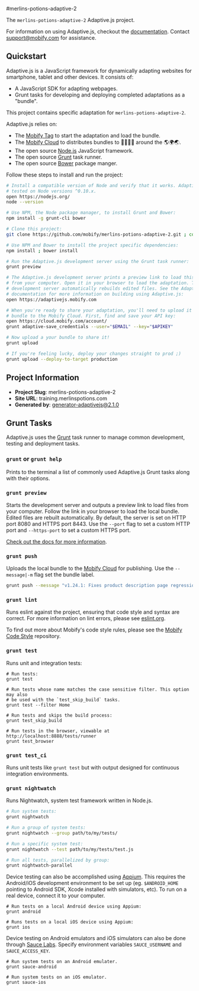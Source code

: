 #merlins-potions-adaptive-2

The `merlins-potions-adaptive-2` Adaptive.js project.

For information on using Adaptive.js, checkout the [documentation](https://cloud.mobify.com/docs/adaptivejs/).
Contact <support@mobify.com> for assistance.

## Quickstart

Adaptive.js is a JavaScript framework for dynamically adapting websites for
smartphone, tablet and other devices. It consists of:
- A JavaScript SDK for adapting webpages.
- Grunt tasks for developing and deploying completed adaptations as a "bundle".

This project contains specific adaptation for `merlins-potions-adaptive-2`.

Adaptive.js relies on:
- The [Mobify Tag](http://adaptivejs.mobify.com/) to start the adaptation and load the bundle.
- The [Mobify Cloud](http://cloud.mobify.com/) to distributes bundles to 👨👩👧👦 around the 🌎🌍🌏.
- The open source [Node.js](https://nodejs.org/en/about/) JavaScript framework.
- The open source [Grunt](http://gruntjs.com/) task runner.
- The open source [Bower](http://bower.io/) package manger.

Follow these steps to install and run the project:

```sh
# Install a compatible version of Node and verify that it works. Adaptive.js is
# tested on Node versions ^0.10.x.
open https://nodejs.org/
node --version

# Use NPM, the Node package manager, to install Grunt and Bower:
npm install -g grunt-cli bower

# Clone this project:
git clone https://github.com/mobify/merlins-potions-adaptive-2.git ; cd merlins-potions-adaptive-2

# Use NPM and Bower to install the project specific dependencies:
npm install ; bower install

# Run the Adaptive.js development server using the Grunt task runner:
grunt preview

# The Adaptive.js development server prints a preview link to load this project
# from your computer. Open it in your browser to load the adaptation. The
# development server automatically rebuilds edited files. See the Adaptive.js
# documentation for more information on building using Adaptive.js:
open https://adaptivejs.mobify.com

# When you're ready to share your adaptation, you'll need to upload it as a
# bundle to the Mobify Cloud. First, find and save your API key:
open https://cloud.mobify.com/account/
grunt adaptive-save_credentials --user="$EMAIL" --key="$APIKEY"

# Now upload a your bundle to share it!
grunt upload

# If you're feeling lucky, deploy your changes straight to prod ;)
grunt upload --deploy-to-target production
```

## Project Information

- **Project Slug**: merlins-potions-adaptive-2
- **Site URL**: training.merlinspotions.com
- **Generated by**: generator-adaptivejs@2.1.0

## Grunt Tasks

Adaptive.js uses the [Grunt](http://gruntjs.com/) task runner to manage common
development, testing and deployment tasks.

### `grunt` or `grunt help`

Prints to the terminal a list of commonly used Adaptive.js Grunt tasks along with their options.

### `grunt preview`

Starts the development server and outputs a preview link to load files from your
computer. Follow the link in your browser to load the local bundle. Edited
files are rebuilt automatically. By default, the server is set on HTTP port 8080
and HTTPS port 8443. Use the `--port` flag to set a custom HTTP port and `--https-port`
to set a custom HTTPS port.

[Check out the docs for more information](https://cloud.mobify.com/docs/adaptivejs/getting-started/#/previewing-your-adaptation/).

### `grunt push`

Uploads the local bundle to the [Mobify Cloud](https://cloud.mobify.com/) for
publishing. Use the `--message|-m` flag set the bundle label.

```sh
grunt push --message "v1.24.1: Fixes product description page regression."
```

### `grunt lint`

Runs eslint against the project, ensuring that code style and syntax are correct. For more information on lint errors, please see [eslint.org](http://eslint.org/docs/rules/).

To find out more about Mobify's code style rules, please see the [Mobify Code Style](https://github.com/mobify/mobify-code-style) repository.

### `grunt test`

Runs unit and integration tests:

```
# Run tests:
grunt test

# Run tests whose name matches the case sensitive filter. This option may also
# be used with the `test_skip_build` tasks.
grunt test --filter Home

# Run tests and skips the build process:
grunt test_skip_build

# Run tests in the browser, viewable at http://localhost:8888/tests/runner
grunt test_browser
```

### `grunt test_ci`

Runs unit tests like `grunt test` but with output designed for continuous
integration environments.

### `grunt nightwatch`

Runs Nightwatch, system test framework written in Node.js.

```sh
# Run system tests:
grunt nightwatch

# Run a group of system tests:
grunt nightwatch --group path/to/my/tests/

# Run a specific system test:
grunt nightwatch --test path/to/my/tests/test.js

# Run all tests, parallelized by group:
grunt nightwatch-parallel
```

Device testing can also be accomplished using [Appium](http://appium.io). This
requires the Android/iOS development environment to be set up (eg. `$ANDROID_HOME`
pointing to Android SDK, Xcode installed with simulators, etc). To run on a real
device, connect it to your computer.

```
# Run tests on a local Android device using Appium:
grunt android

# Runs tests on a local iOS device using Appium:
grunt ios
```

Device testing on Android emulators and iOS simulators can also be done through
[Sauce Labs](https://saucelabs.com). Specify environment variables `SAUCE_USERNAME` and `SAUCE_ACCESS_KEY`.

```
# Run system tests on an Android emulater.
grunt sauce-android

# Run system tests on an iOS emulator.
grunt sauce-ios
```
